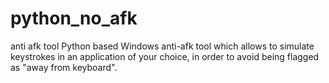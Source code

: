 # python_no_afk
anti afk tool
Python based Windows anti-afk tool which allows to simulate keystrokes in an application of your choice, in order to avoid being flagged as "away from keyboard".

